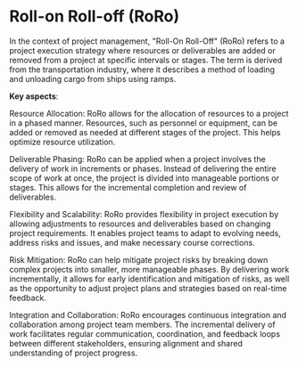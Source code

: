 # Roll-on Roll-off (RoRo)

In the context of project management, "Roll-On Roll-Off" (RoRo) refers to a project execution strategy where resources or deliverables are added or removed from a project at specific intervals or stages. The term is derived from the transportation industry, where it describes a method of loading and unloading cargo from ships using ramps.

**Key aspects**:

Resource Allocation: RoRo allows for the allocation of resources to a project in a phased manner. Resources, such as personnel or equipment, can be added or removed as needed at different stages of the project. This helps optimize resource utilization.

Deliverable Phasing: RoRo can be applied when a project involves the delivery of work in increments or phases. Instead of delivering the entire scope of work at once, the project is divided into manageable portions or stages. This allows for the incremental completion and review of deliverables.

Flexibility and Scalability: RoRo provides flexibility in project execution by allowing adjustments to resources and deliverables based on changing project requirements. It enables project teams to adapt to evolving needs, address risks and issues, and make necessary course corrections.

Risk Mitigation: RoRo can help mitigate project risks by breaking down complex projects into smaller, more manageable phases. By delivering work incrementally, it allows for early identification and mitigation of risks, as well as the opportunity to adjust project plans and strategies based on real-time feedback.

Integration and Collaboration: RoRo encourages continuous integration and collaboration among project team members. The incremental delivery of work facilitates regular communication, coordination, and feedback loops between different stakeholders, ensuring alignment and shared understanding of project progress.

